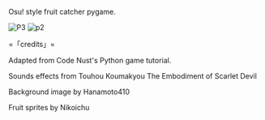 Osu! style fruit catcher pygame. 

![P3](https://github.com/Aldanoah/Touhou-Fruit-Catcher-Pygame/assets/84312447/2472ac8d-1d7c-4fa0-adbd-d774504f5037)
![p2](https://github.com/Aldanoah/Touhou-Fruit-Catcher-Pygame/assets/84312447/259c6f58-1c8b-4c12-bb96-8833bf280994)

=「credits」=
<p>Adapted from Code Nust's Python game tutorial.</p>
<p>Sounds effects from Touhou Koumakyou The Embodiment of Scarlet Devil </p> 
<p>Background image by Hanamoto410 </p>
<p>Fruit sprites by Nikoichu </p>
